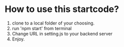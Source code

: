 # How to use this startcode?
1. clone to a local folder of your choosing.
2. run 'npm start' from terminal
3. Change URL in setting.js to your backend server
4. Enjoy.




